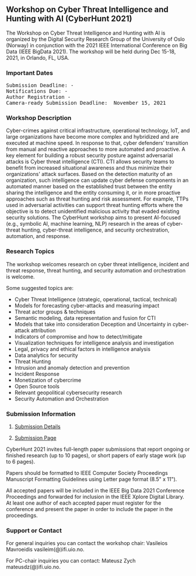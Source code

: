 ## Workshop on Cyber Threat Intelligence and Hunting with AI (CyberHunt 2021)



The Workshop on Cyber Threat Intelligence and Hunting with AI is organized by the Digital Security Research Group of the University of Oslo (Norway) in conjunction with the 2021 IEEE International Conference on Big Data (IEEE BigData 2021). The workshop will be held during Dec 15-18, 2021, in Orlando, FL, USA.



### Important Dates
<pre>
Submission Deadline: -
Notifications Due: -
Author Registration -
Camera-ready Submission Deadline:  November 15, 2021
</pre>

### Workshop Description

Cyber-crimes against critical infrastructure, operational technology, IoT, and large organizations have become more complex and hybridized and are executed at machine speed. In response to that, cyber defenders’ transition from manual and reactive approaches to more automated and proactive. A key element for building a robust security posture against adversarial attacks is Cyber threat intelligence (CTI). CTI allows security teams to benefit from increased situational awareness and thus minimize their organizations' attack surfaces. Based on the detection maturity of an organization, such intelligence can update cyber defense components in an automated manner based on the established trust between the entity sharing the intelligence and the entity consuming it, or in more proactive approaches such as threat hunting and risk assessment. For example, TTPs used in adversarial activities can support threat hunting efforts where the objective is to detect unidentified malicious activity that evaded existing security solutions. The CyberHunt workshop aims to present AI-focused (e.g., symbolic AI, machine learning, NLP) research in the areas of cyber-threat hunting, cyber-threat intelligence, and security orchestration, automation, and response.

### Research Topics

The workshop welcomes research on cyber threat intelligence, incident and threat response, threat hunting, and security automation and orchestration is welcome.


Some suggested topics are:

* Cyber Threat Intelligence (strategic, operational, tactical, technical)
* Models for forecasting cyber-attacks and measuring impact
*	Threat actor groups & techniques
*	Semantic modeling, data representation and fusion for CTI
*	Models that take into consideration Deception and Uncertainty in cyber-attack attribution
*	Indicators of compromise and how to detect/mitigate
*	Visualization techniques for intelligence analysis and investigation
*	Legal, privacy and ethical factors in intelligence analysis
*	Data analytics for security
*	Threat Hunting
*	Intrusion and anomaly detection and prevention
*	Incident Response
*	Monetization of cybercrime
*	Open Source tools
*	Relevant geopolitical cybersecurity research
*	Security Automation and Orchestration



### Submission Information

1. [Submission Details](https://www.ieee.org/conferences/publishing/templates.html)

2. [Submission Page]()

CyberHunt 2021 invites full-length paper submissions that report ongoing or finished research (up to 10 pages), or short papers of early stage work (up to 6 pages).

Papers should be formatted to IEEE Computer Society Proceedings Manuscript Formatting Guidelines using Letter page format (8.5" x 11").

All accepted papers will be included in the IEEE Big Data 2021 Conference Proceedings and forwarded for inclusion in the IEEE Xplore Digital Library. At least one author of each accepted paper must register for the conference and present the paper in order to include the paper in the proceedings.


### Support or Contact
For general inquiries you can contact the workshop chair: Vasileios Mavroeidis vasileim(@)ifi.uio.no.

For PC-chair inquiries you can contact: Mateusz Zych mateusdz(@)ifi.uio.no.
